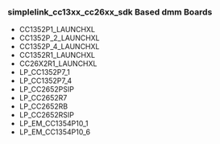 ### simplelink_cc13xx_cc26xx_sdk  Based dmm Boards
* CC1352P1_LAUNCHXL
* CC1352P_2_LAUNCHXL
* CC1352P_4_LAUNCHXL
* CC1352R1_LAUNCHXL
* CC26X2R1_LAUNCHXL
* LP_CC1352P7_1
* LP_CC1352P7_4
* LP_CC2652PSIP
* LP_CC2652R7
* LP_CC2652RB
* LP_CC2652RSIP
* LP_EM_CC1354P10_1
* LP_EM_CC1354P10_6
